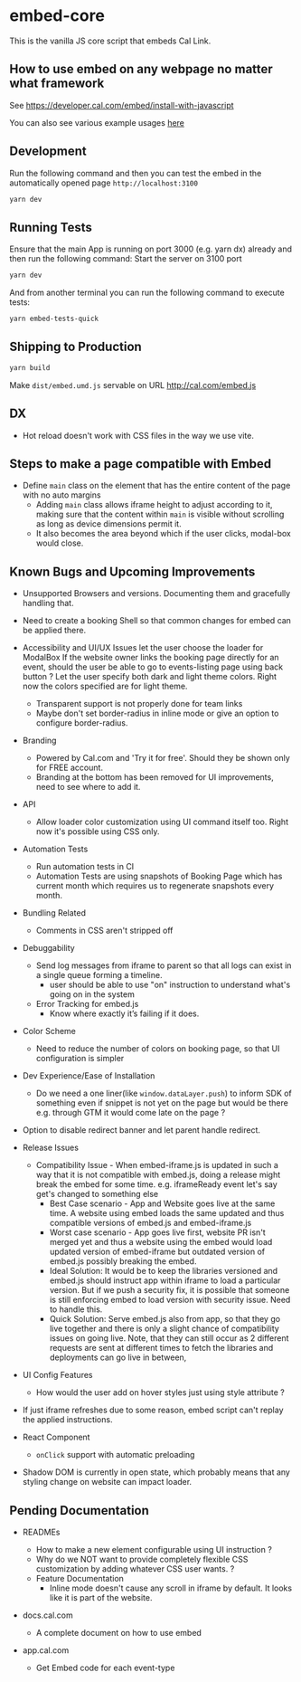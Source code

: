 # embed-core

This is the vanilla JS core script that embeds Cal Link.

## How to use embed on any webpage no matter what framework

See <https://developer.cal.com/embed/install-with-javascript>

You can also see various example usages [here](https://github.com/calcom/cal.com/blob/main/packages/embeds/embed-core/index.html)

## Development

Run the following command and then you can test the embed in the automatically opened page `http://localhost:3100`

```bash
yarn dev
```

## Running Tests

Ensure that the main App is running on port 3000 (e.g. yarn dx) already and then run the following command:
Start the server on 3100 port

```bash
yarn dev
```

And from another terminal you can run the following command to execute tests:

```bash
yarn embed-tests-quick
```

## Shipping to Production

```bash
yarn build
```

Make `dist/embed.umd.js` servable on URL <http://cal.com/embed.js>

## DX

- Hot reload doesn't work with CSS files in the way we use vite.

## Steps to make a page compatible with Embed

- Define `main` class on the element that has the entire content of the page with no auto margins
  - Adding `main` class allows iframe height to adjust according to it, making sure that the content within `main` is visible without scrolling as long as device dimensions permit it.
  - It also becomes the area beyond which if the user clicks, modal-box would close.

## Known Bugs and Upcoming Improvements

- Unsupported Browsers and versions. Documenting them and gracefully handling that.
- Need to create a booking Shell so that common changes for embed can be applied there.

- Accessibility and UI/UX Issues
  let the user choose the loader for ModalBox
  If the website owner links the booking page directly for an event, should the user be able to go to events-listing page using back button ?
  Let the user specify both dark and light theme colors. Right now the colors specified are for light theme.

  - Transparent support is not properly done for team links
  - Maybe don't set border-radius in inline mode or give an option to configure border-radius.

- Branding

  - Powered by Cal.com and 'Try it for free'. Should they be shown only for FREE account.
  - Branding at the bottom has been removed for UI improvements, need to see where to add it.

- API

  - Allow loader color customization using UI command itself too. Right now it's possible using CSS only.

- Automation Tests

  - Run automation tests in CI
  - Automation Tests are using snapshots of Booking Page which has current month which requires us to regenerate snapshots every month.

- Bundling Related

  - Comments in CSS aren't stripped off

- Debuggability

  - Send log messages from iframe to parent so that all logs can exist in a single queue forming a timeline.
    - user should be able to use "on" instruction to understand what's going on in the system
  - Error Tracking for embed.js
    - Know where exactly it’s failing if it does.

- Color Scheme

  - Need to reduce the number of colors on booking page, so that UI configuration is simpler

- Dev Experience/Ease of Installation

  - Do we need a one liner(like `window.dataLayer.push`) to inform SDK of something even if snippet is not yet on the page but would be there e.g. through GTM it would come late on the page ?

- Option to disable redirect banner and let parent handle redirect.

- Release Issues

  - Compatibility Issue - When embed-iframe.js is updated in such a way that it is not compatible with embed.js, doing a release might break the embed for some time. e.g. iframeReady event let's say get's changed to something else
    - Best Case scenario - App and Website goes live at the same time. A website using embed loads the same updated and thus compatible versions of embed.js and embed-iframe.js
    - Worst case scenario - App goes live first, website PR isn't merged yet and thus a website using the embed would load updated version of embed-iframe but outdated version of embed.js possibly breaking the embed.
    - Ideal Solution: It would be to keep the libraries versioned and embed.js should instruct app within iframe to load a particular version. But if we push a security fix, it is possible that someone is still enforcing embed to load version with security issue. Need to handle this.
    - Quick Solution: Serve embed.js also from app, so that they go live together and there is only a slight chance of compatibility issues on going live. Note, that they can still occur as 2 different requests are sent at different times to fetch the libraries and deployments can go live in between,

- UI Config Features

  - How would the user add on hover styles just using style attribute ?

- If just iframe refreshes due to some reason, embed script can't replay the applied instructions.

- React Component
  - `onClick` support with automatic preloading
- Shadow DOM is currently in open state, which probably means that any styling change on website can impact loader.

## Pending Documentation

- READMEs
  - How to make a new element configurable using UI instruction ?
  - Why do we NOT want to provide completely flexible CSS customization by adding whatever CSS user wants. ?
  - Feature Documentation
    - Inline mode doesn't cause any scroll in iframe by default. It looks like it is part of the website.
- docs.cal.com

  - A complete document on how to use embed

- app.cal.com
  - Get Embed code for each event-type
